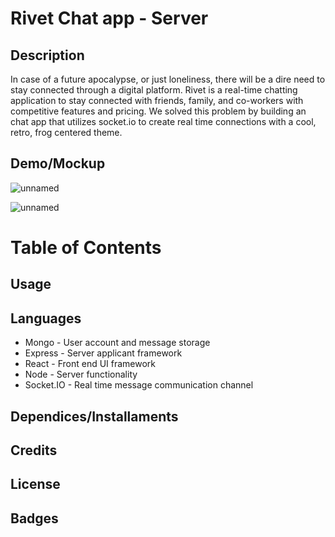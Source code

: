 # Rivet Chat app - Server

## Description 
In case of a future apocalypse, or just loneliness, there will be a dire need to stay connected through a digital platform. Rivet is a real-time chatting application to stay connected with friends, family, and co-workers with competitive features and pricing. We solved this problem by building an chat app that utilizes socket.io to create real time connections with a cool, retro, frog centered theme.

## Demo/Mockup
![unnamed](https://user-images.githubusercontent.com/94766160/183222667-40cc4759-2318-4b35-8764-c8b8b213ac55.jpg)

![unnamed](https://user-images.githubusercontent.com/94766160/183222677-1de614fb-7453-45f8-bbb7-456b691be4d1.jpg)

# Table of Contents

## Usage 

## Languages 
* Mongo - User account and message storage
* Express - Server applicant framework
* React - Front end UI framework
* Node - Server functionality 
* Socket.IO - Real time message communication channel

## Dependices/Installaments 

## Credits 

## License 

## Badges
